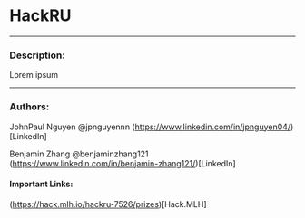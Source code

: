 # HackRU

---

### Description:

Lorem ipsum

---

### Authors:

JohnPaul Nguyen @jpnguyennn (https://www.linkedin.com/in/jpnguyen04/)[LinkedIn]

Benjamin Zhang @benjaminzhang121 (https://www.linkedin.com/in/benjamin-zhang121/)[LinkedIn]

#### Important Links:

(https://hack.mlh.io/hackru-7526/prizes)[Hack.MLH]
